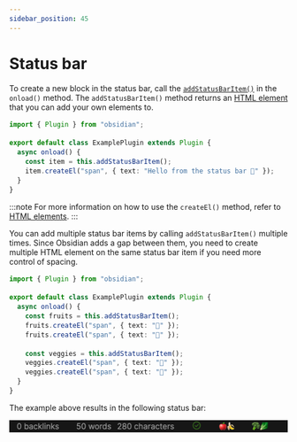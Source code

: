 ```yaml
---
sidebar_position: 45
---
```


# Status bar

To create a new block in the status bar, call the [`addStatusBarItem()`](../api/classes/Plugin_2.md#addstatusbaritem) in the `onload()` method. The `addStatusBarItem()` method returns an [HTML element](html-elements.md) that you can add your own elements to.

```ts title="main.ts"
import { Plugin } from "obsidian";

export default class ExamplePlugin extends Plugin {
  async onload() {
    const item = this.addStatusBarItem();
    item.createEl("span", { text: "Hello from the status bar 👋" });
  }
}
```

:::note
For more information on how to use the `createEl()` method, refer to [HTML elements](html-elements.md).
:::

You can add multiple status bar items by calling `addStatusBarItem()` multiple times. Since Obsidian adds a gap between them, you need to create multiple HTML element on the same status bar item if you need more control of spacing.

```ts title="main.ts"
import { Plugin } from "obsidian";

export default class ExamplePlugin extends Plugin {
  async onload() {
    const fruits = this.addStatusBarItem();
    fruits.createEl("span", { text: "🍎" });
    fruits.createEl("span", { text: "🍌" });

    const veggies = this.addStatusBarItem();
    veggies.createEl("span", { text: "🥦" });
    veggies.createEl("span", { text: "🥬" });
  }
}
```

The example above results in the following status bar:

![Status bar](../../static/img/status-bar.png)
